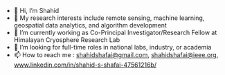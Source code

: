 - 👋 Hi, I’m Shahid
- 👀 My research interests include remote sensing, machine learning, geospatial data analytics, and algorithm development
- 🌱 I’m currently working as Co-Principal Investigator/Research Fellow at Himalayan Cryosphere Research Lab
- 💞️ I’m looking for full-time roles in national labs, industry, or academia
- 📫 How to reach me : shahidshafai@gmail.com, shahidshafai@ieee.org, www.linkedin.com/in/shahid-s-shafai-47561216b/

<!---
shahidshuja/shahidshuja is a ✨ special ✨ repository because its `README.md` (this file) appears on your GitHub profile.
You can click the Preview link to take a look at your changes.
--->
